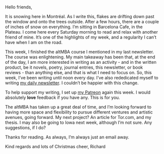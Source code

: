 Hello friends,  
  
It is snowing here in Montréal. As I write this, flakes are drifting down past the window and onto the trees outside. After a few hours, there are a couple of inches of snow on everything. I’m sitting in Barcelona Cafe, in the Plateau. I come here every Saturday morning to read and relax with another friend of mine. It’s one of the highlights of my week, and a regularity I can’t have when I am on the road.   
  
This week, I finished the altMBA course I mentioned in my last newsletter. The course was enlightening. My main takeaway has been that, at the end of the day, I am more interested in writing as an activity - and in the written product, be it novels, poetry, journal entries, this newsletter, or book reviews - than anything else, and that is what I need to focus on. So, this week, I’ve been writing until noon every day. I’ve also rededicated myself to writing [my daily newsletter](http://tinyletter.com/practice). I couldn’t be happier with this change. 

To help support my writing, I set up [my Patreon](
https://www.patreon.com/richlitt) again this week. I would absolutely **love** feedback if you have any. This is for you.   

The altMBA has taken up a great deal of time, and I’m looking forward to having more space and flexibility to pursue different ventures and artistic avenues, going forward. My next project? An article for Tor.com, and my thesis. I may also be going to Iowa next week, although I’m not sure. Any suggestions, if I do?  
  
Thanks for reading. As always, I’m always just an email away.   

Kind regards and lots of Christmas cheer, 
Richard